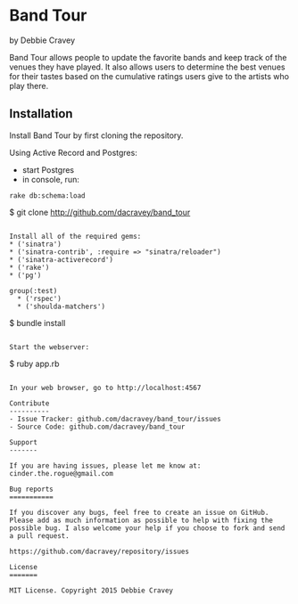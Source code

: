 Band Tour
========

by Debbie Cravey

Band Tour allows people to update the favorite bands and keep track of the venues they have played. It also allows users to determine the best venues for their tastes based on the cumulative ratings users give to the artists who play there.

Installation
------------

Install Band Tour by first cloning the repository.

Using Active Record and Postgres:
* start Postgres
* in console, run:
```
rake db:schema:load

```
$ git clone http://github.com/dacravey/band_tour
```

Install all of the required gems:
* ('sinatra')
* ('sinatra-contrib', :require => "sinatra/reloader")
* ('sinatra-activerecord')
* ('rake')
* ('pg')

group(:test)
  * ('rspec')
  * ('shoulda-matchers')
```
$ bundle install
```

Start the webserver:
```
$ ruby app.rb
```

In your web browser, go to http://localhost:4567

Contribute
----------
- Issue Tracker: github.com/dacravey/band_tour/issues
- Source Code: github.com/dacravey/band_tour

Support
-------

If you are having issues, please let me know at: cinder.the.rogue@gmail.com

Bug reports
===========

If you discover any bugs, feel free to create an issue on GitHub. Please add as much information as possible to help with fixing the possible bug. I also welcome your help if you choose to fork and send a pull request.

https://github.com/dacravey/repository/issues

License
=======

MIT License. Copyright 2015 Debbie Cravey
